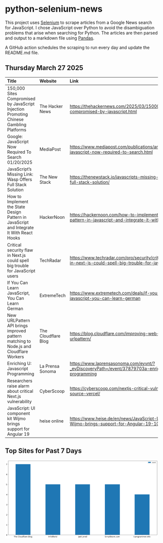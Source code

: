 # python-selenium-news

This project uses [Selenium](https://www.seleniumhq.org/) to scrape articles from a Google News search for JavaScript.
I chose JavaScript over Python to avoid the disambiguation problems that arise when searching for Python.
The articles are then parsed and output to a markdown file using [Pandas](https://pandas.pydata.org/).

A GitHub action schedules the scraping to run every day and update the README.md file.

## Thursday March 27 2025


| Title                                                                                     | Website             | Link                                                                                                                  |
|:------------------------------------------------------------------------------------------|:--------------------|:----------------------------------------------------------------------------------------------------------------------|
| 150,000 Sites Compromised by JavaScript Injection Promoting Chinese Gambling Platforms    | The Hacker News     | https://thehackernews.com/2025/03/150000-sites-compromised-by-javascript.html                                         |
| Google: JavaScript Now Required To Search 01/20/2025                                      | MediaPost           | https://www.mediapost.com/publications/article/402666/google-javascript-now-required-to-search.html                   |
| JavaScript’s Missing Link: Wasp Offers Full Stack Solution                                | The New Stack       | https://thenewstack.io/javascripts-missing-link-wasp-offers-full-stack-solution/                                      |
| How to Implement the State Design Pattern in JavaScript and Integrate It With React Hooks | HackerNoon          | https://hackernoon.com/how-to-implement-the-state-design-pattern-in-javascript-and-integrate-it-with-react-hooks      |
| Critical security flaw in Next.js could spell big trouble for JavaScript users            | TechRadar           | https://www.techradar.com/pro/security/critical-security-flaw-in-next-js-could-spell-big-trouble-for-javascript-users |
| If You Can Learn JavaScript, You Can Learn German                                         | ExtremeTech         | https://www.extremetech.com/deals/if-you-can-learn-javascript-you-can-learn-german                                    |
| New URLPattern API brings improved pattern matching to Node.js and Cloudflare Workers     | The Cloudflare Blog | https://blog.cloudflare.com/improving-web-standards-urlpattern/                                                       |
| Enriching U: Javascript Programming                                                       | La Prensa Sonoma    | https://www.laprensasonoma.com/evvnt/?_evDiscoveryPath=/event/37879703a-enriching-u-javascript-programming            |
| Researchers raise alarm about critical Next.js vulnerability                              | CyberScoop          | https://cyberscoop.com/nextjs-critical-vulnerability-open-source-vercel/                                              |
| JavaScript: UI component kit Wijmo brings support for Angular 19                          | heise online        | https://www.heise.de/en/news/JavaScript-UI-component-kit-Wijmo-brings-support-for-Angular-19-10329983.html            |
## Top Sites for Past 7 Days

![Graph of Top Sites](https://raw.githubusercontent.com/dan-mba/python-selenium-news/main/last-week.png)
